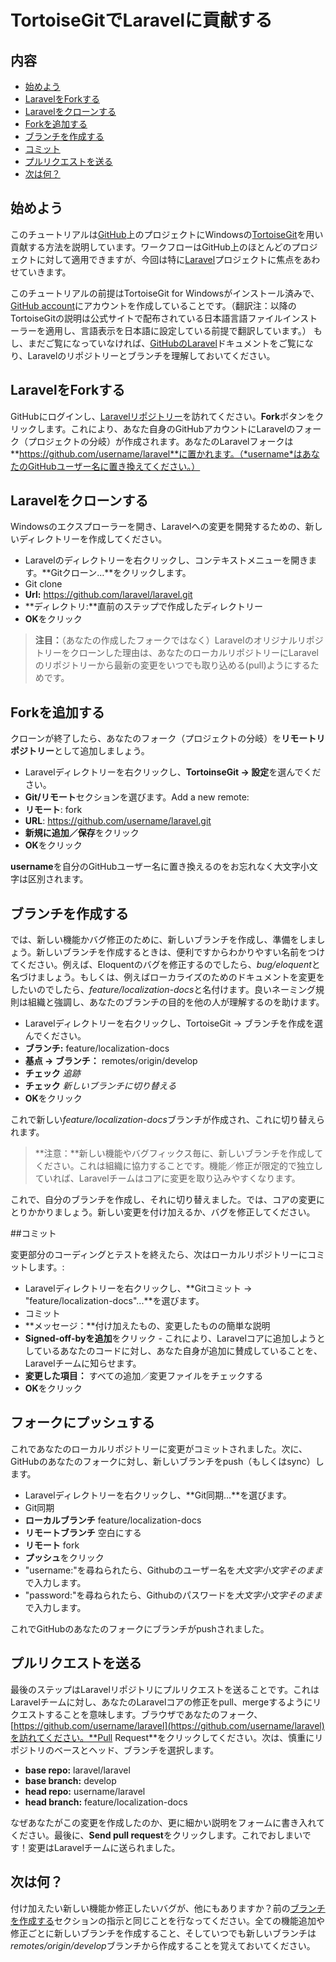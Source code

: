 # TortoiseGitでLaravelに貢献する

## 内容
 - [始めよう](#getting-started)
 - [LaravelをForkする](#forking-laravel)
 - [Laravelをクローンする](#cloning-laravel)
 - [Forkを追加する](#adding-your-fork)
 - [ブランチを作成する](#creating-branches)
 - [コミット](#committing)
 - [プルリクエストを送る](#submitting-a-pull-request)
 - [次は何？](#whats-next)

<a name='getting-started'></a>
## 始めよう

このチュートリアルは[GitHub](https://github.com/)上のプロジェクトにWindowsの[TortoiseGit](http://code.google.com/p/tortoisegit/)を用い貢献する方法を説明しています。ワークフローはGitHub上のほとんどのプロジェクトに対して適用できますが、今回は特に[Laravel](https://github.com/laravel/laravel)プロジェクトに焦点をあわせていきます。

このチュートリアルの前提はTortoiseGit for Windowsがインストール済みで、[GitHub account](https://github.com/signup/free)にアカウントを作成していることです。（翻訳注：以降のTortoiseGitの説明は公式サイトで配布されている日本語言語ファイルインストーラーを適用し、言語表示を日本語に設定している前提で翻訳しています。） もし、まだご覧になっていなければ、[GitHubのLaravel](/docs/contrib/github)ドキュメントをご覧になり、Laravelのリポジトリーとブランチを理解しておいてください。

<a name='forking-laravel'></a>
## LaravelをForkする

GitHubにログインし、[Laravelリポジトリー](https://github.com/laravel/laravel)を訪れてください。**Fork**ボタンをクリックします。これにより、あなた自身のGitHubアカウントにLaravelのフォーク（プロジェクトの分岐）が作成されます。あなたのLaravelフォークは**https://github.com/username/laravel**に置かれます。（*username*はあなたのGitHubユーザー名に置き換えてください。）

<a name='cloning-laravel'></a>
## Laravelをクローンする

Windowsのエクスプローラーを開き、Laravelへの変更を開発するための、新しいディレクトリーを作成してください。

 - Laravelのディレクトリーを右クリックし、コンテキストメニューを開きます。**Gitクローン…**をクリックします。
 - Git clone
  - **Url:** https://github.com/laravel/laravel.git
  - **ディレクトリ:**直前のステップで作成したディレクトリー
  - **OK**をクリック

> **注目：**（あなたの作成したフォークではなく）Laravelのオリジナルリポジトリーをクローンした理由は、あなたのローカルリポジトリーにLaravelのリポジトリーから最新の変更をいつでも取り込める(pull)ようにするためです。

<a name='adding-your-fork'></a>
## Forkを追加する

クローンが終了したら、あなたのフォーク（プロジェクトの分岐）を**リモートリポジトリー**として追加しましょう。

 - Laravelディレクトリーを右クリックし、**TortoinseGit → 設定**を選んでください。
 - **Git/リモート**セクションを選びます。Add a new remote:
  - **リモート**: fork
  - **URL**: https://github.com/username/laravel.git
  - **新規に追加／保存**をクリック
  - **OK**をクリック

**username**を自分のGitHubユーザー名に置き換えるのをお忘れなく大文字小文字は区別されます。

<a name='creating-branches'></a>
## ブランチを作成する

では、新しい機能かバグ修正のために、新しいブランチを作成し、準備をしましょう。新しいブランチを作成するときは、便利ですからわかりやすい名前をつけてください。例えば、Eloquentのバグを修正するのでしたら、*bug/eloquent*と名づけましょう。もしくは、例えばローカライズのためのドキュメントを変更をしたいのでしたら、*feature/localization-docs*と名付けます。良いネーミング規則は組織と強調し、あなたのブランチの目的を他の人が理解するのを助けます。

 - Laravelディレクトリーを右クリックし、TortoiseGit → ブランチを作成を選んでください。
  - **ブランチ:** feature/localization-docs
  - **基点 → ブランチ：** remotes/origin/develop
  - **チェック** *追跡*
  - **チェック** *新しいブランチに切り替える*
  - **OK**をクリック

これで新しい*feature/localization-docs*ブランチが作成され、これに切り替えられます。

> **注意：**新しい機能やバグフィックス毎に、新しいブランチを作成してください。これは組織に協力することです。機能／修正が限定的で独立していれば、Laravelチームはコアに変更を取り込みやすくなります。

これで、自分のブランチを作成し、それに切り替えました。では、コアの変更にとりかかりましょう。新しい変更を付け加えるか、バグを修正してください。

<a name='committing'></a>
##コミット

変更部分のコーディングとテストを終えたら、次はローカルリポジトリーにコミットします。:

 - Laravelディレクトリーを右クリックし、**Gitコミット -> "feature/localization-docs"...**を選びます。
 - コミット
  - **メッセージ：**付け加えたもの、変更したものの簡単な説明
  - **Signed-off-byを追加**をクリック - これにより、Laravelコアに追加しようとしているあなたのコードに対し、あなた自身が追加に賛成していることを、Laravelチームに知らせます。
  - **変更した項目：** すべての追加／変更ファイルをチェックする
  - **OK**をクリック

<a name='pushing-to-your-fork'></a>
## フォークにプッシュする

これであなたのローカルリポジトリーに変更がコミットされました。次に、GitHubのあなたのフォークに対し、新しいブランチをpush（もしくはsync）します。

- Laravelディレクトリーを右クリックし、**Git同期…**を選びます。
- Git同期
 - **ローカルブランチ** feature/localization-docs
 - **リモートブランチ** 空白にする
 - **リモート** fork
 - **プッシュ**をクリック
 - "username:"を尋ねられたら、Githubのユーザー名を*大文字小文字そのまま*で入力します。
 - "password:"を尋ねられたら、Githubのパスワードを*大文字小文字そのまま*で入力します。

これでGitHubのあなたのフォークにブランチがpushされました。

<a name='submitting-a-pull-request'></a>
## プルリクエストを送る

最後のステップはLaravelリポジトリにプルリクエストを送ることです。これはLaravelチームに対し、あなたのLaravelコアの修正をpull、mergeするようにリクエストすることを意味します。ブラウザであなたのフォーク、[https://github.com/username/laravel](https://github.com/username/laravel)を訪れてください。**Pull Request**をクリックしてください。次は、慎重にリポジトリのベースとヘッド、ブランチを選択します。

 - **base repo:** laravel/laravel
 - **base branch:** develop
 - **head repo:** username/laravel
 - **head branch:** feature/localization-docs

なぜあなたがこの変更を作成したのか、更に細かい説明をフォームに書き入れてください。最後に、**Send pull request**をクリックします。これでおしまいです！変更はLaravelチームに送られました。

<a name='whats-next'></a>
## 次は何？

付け加えたい新しい機能か修正したいバグが、他にもありますか？前の[ブランチを作成する](#creating-branches)セクションの指示と同じことを行なってください。全ての機能追加や修正ごとに新しいブランチを作成すること、そしていつでも新しいブランチは*remotes/origin/develop*ブランチから作成することを覚えておいてください。
